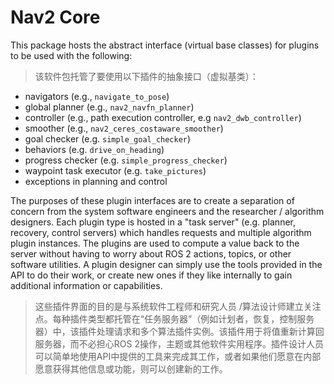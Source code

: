 # Nav2 Core

This package hosts the abstract interface (virtual base classes) for plugins to be used with the following:

> 该软件包托管了要使用以下插件的抽象接口（虚拟基类）：

- navigators (e.g., `navigate_to_pose`)
- global planner (e.g., `nav2_navfn_planner`)
- controller (e.g., path execution controller, e.g `nav2_dwb_controller`)
- smoother (e.g., `nav2_ceres_costaware_smoother`)
- goal checker (e.g. `simple_goal_checker`)
- behaviors (e.g. `drive_on_heading`)
- progress checker (e.g. `simple_progress_checker`)
- waypoint task executor (e.g. `take_pictures`)
- exceptions in planning and control

The purposes of these plugin interfaces are to create a separation of concern from the system software engineers and the researcher / algorithm designers. Each plugin type is hosted in a "task server" (e.g. planner, recovery, control servers) which handles requests and multiple algorithm plugin instances. The plugins are used to compute a value back to the server without having to worry about ROS 2 actions, topics, or other software utilities. A plugin designer can simply use the tools provided in the API to do their work, or create new ones if they like internally to gain additional information or capabilities.

> 这些插件界面的目的是与系统软件工程师和研究人员 /算法设计师建立关注点。每种插件类型都托管在“任务服务器”（例如计划者，恢复，控制服务器）中，该插件处理请求和多个算法插件实例。该插件用于将值重新计算回服务器，而不必担心ROS 2操作，主题或其他软件实用程序。插件设计人员可以简单地使用API中提供的工具来完成其工作，或者如果他们愿意在内部愿意获得其他信息或功能，则可以创建新的工作。
